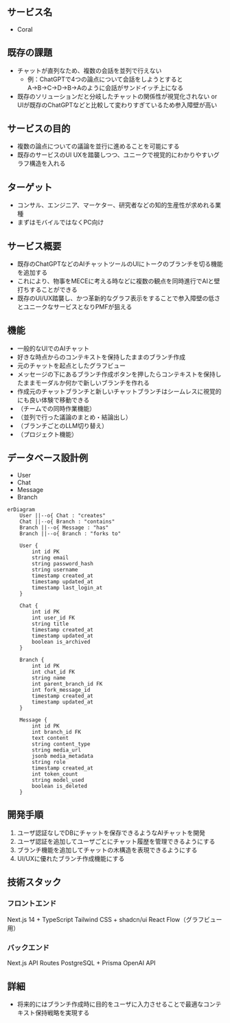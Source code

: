 ## サービス名

- CoraI

## 既存の課題

- チャットが直列なため、複数の会話を並列で行えない
  - 例：ChatGPTで4つの論点について会話をしようとするとA→B→C→D→B→Aのように会話がサンドイッチ上になる
- 既存のソリューションだと分岐したチャットの関係性が視覚化されない or UIが既存のChatGPTなどと比較して変わりすぎているため参入障壁が高い

## サービスの目的

- 複数の論点についての議論を並行に進めることを可能にする
- 既存のサービスのUI UXを踏襲しつつ、ユニークで視覚的にわかりやすいグラフ構造を入れる

## ターゲット

- コンサル、エンジニア、マーケター、研究者などの知的生産性が求めれる業種
- まずはモバイルではなくPC向け

## サービス概要

- 既存のChatGPTなどのAIチャットツールのUIにトークのブランチを切る機能を追加する
- これにより、物事をMECEに考える時などに複数の観点を同時進行でAIと壁打ちすることができる
- 既存のUI/UX踏襲し、かつ革新的なグラフ表示をすることで参入障壁の低さとユニークなサービスとなりPMFが狙える

## 機能

- 一般的なUIでのAIチャット
- 好きな時点からのコンテキストを保持したままのブランチ作成
- 元のチャットを起点としたグラフビュー
- メッセージの下にあるブランチ作成ボタンを押したらコンテキストを保持したままモーダルか何かで新しいブランチを作れる
- 作成元のチャットブランチと新しいチャットブランチはシームレスに視覚的にも良い体験で移動できる
- （チームでの同時作業機能）
- （並列で行った議論のまとめ・結論出し）
- （ブランチごとのLLM切り替え）
- （プロジェクト機能）

## データベース設計例

- User
- Chat
- Message
- Branch

```
erDiagram
    User ||--o{ Chat : "creates"
    Chat ||--o{ Branch : "contains"
    Branch ||--o{ Message : "has"
    Branch ||--o{ Branch : "forks to"

    User {
        int id PK
        string email
        string password_hash
        string username
        timestamp created_at
        timestamp updated_at
        timestamp last_login_at
    }

    Chat {
        int id PK
        int user_id FK
        string title
        timestamp created_at
        timestamp updated_at
        boolean is_archived
    }

    Branch {
        int id PK
        int chat_id FK
        string name
        int parent_branch_id FK
        int fork_message_id
        timestamp created_at
        timestamp updated_at
    }

    Message {
        int id PK
        int branch_id FK
        text content
        string content_type
        string media_url
        jsonb media_metadata
        string role
        timestamp created_at
        int token_count
        string model_used
        boolean is_deleted
    }
```

## 開発手順

1. ユーザ認証なしでDBにチャットを保存できるようなAIチャットを開発
2. ユーザ認証を追加してユーザごとにチャット履歴を管理できるようにする
3. ブランチ機能を追加してチャットの木構造を表現できるようにする
4. UI/UXに優れたブランチ作成機能にする

## 技術スタック

### フロントエンド

Next.js 14 + TypeScript
Tailwind CSS + shadcn/ui
React Flow（グラフビュー用）

### バックエンド

Next.js API Routes
PostgreSQL + Prisma
OpenAI API

## 詳細

- 将来的にはブランチ作成時に目的をユーザに入力させることで最適なコンテキスト保持戦略を実現する
